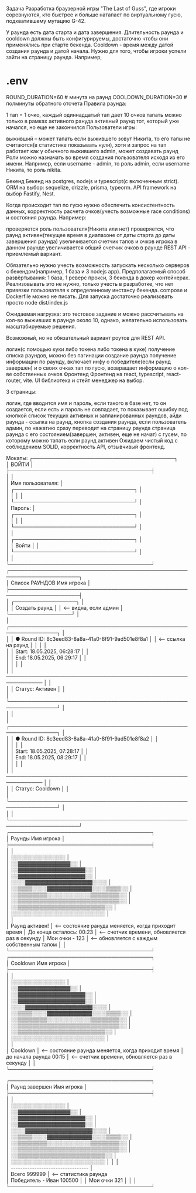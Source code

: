 Задача
Разработка браузерной игры "The Last of Guss", где игроки соревнуются, кто быстрее и больше натапает по виртуальному гусю, подхватившему мутацию G-42.

У раунда есть дата старта и дата завершения. Длительность раунда и cooldown должны быть конфигурируемы, достаточно чтобы они применялись при старте бекенда. Cooldown - время между датой создания раунда и датой начала. Нужно для того, чтобы игроки успели зайти на страницу раунда. Например,

# .env
ROUND_DURATION=60 # минута на раунд
COOLDOWN_DURATION=30 # полминуты обратного отсчета
Правила раунда:

1 тап = 1 очко, каждый одиннадцатый тап дает 10 очков
тапать можно только в рамках активного рануда
активный раунд тот, который уже начался, но еще не закончился
Пользователи игры:

выживший – может тапать
если выжившего зовут Никита, то его тапы не считаются(в статистике показывать нули), хотя и запрос на тап работает как у обычного выжившего
admin, может создавать раунд
Роли можно назначать во время создания пользователя исходя из его имени. Например, если username - admin, то роль admin, если username Никита, то роль nikita.

Бекенд
Бекенд на postgres, nodejs и typescript(с включенным strict). ORM на выбор: sequelize, drizzle, prisma, typeorm. API framework на выбор Fastify, Nest.

Когда происходит тап по гусю нужно обеспечить консистентность данных, корректность расчета очков(учесть возможные race conditions) и состояния раунда. Например:

проверяется роль пользователя(Никита или нет)
проверяется, что раунд активен(текущее время в диапазоне от даты старта до даты завершения раунда)
увеличивается счетчик тапов и очков игрока в данном раунде
увеличивается общий счетчик очков в раунде
REST API - приемлемый вариант.

Обязательно нужно учесть возможность запускать несколько серверов с бекендом(например, 1 база и 3 nodejs app). Предполагаемый способ развёртывания: 1 база, 1 реверс прокси, 3 бекенда в докер контейнерах. Реализовывать это не нужно, только учесть в разработке, что нет привязки пользователя к определенному инстансу бекенда. compose и Dockerfile можно не писать. Для запуска достаточно реализовать просто node dist/index.js

Ожидаемая нагрузка: это тестовое задание и можно рассчитывать на кол-во выживших в раунде около 10, однако, желательно использовать масштабируемые решения.

Возможный, но не обязательный вариант роутов для REST API.

логин(с помощью куки либо токена либо токена в куке)
получение списка раундов, можно без пагинации
создание раунда
получение информации по раунду, включает инфу о победителе(если раунд завершен) и о своих очках
тап по гусю, возвращает информацию о кол-ве собственных очков
Фронтенд
Фронтенд на react, typescript, react-router, vite. UI библиотека и стейт менеджер на выбор.

3 страницы:

логин, где вводится имя и пароль, если такого в базе нет, то он создается, если есть и пароль не совпадает, то показывает ошибку под кнопкой
список текущих активных и запланированных раундов, айди раунда - ссылка на раунд, кнопка создания раунда, если пользователь админ, по нажатию сразу переводит на страницу раунда
страница раунда с его состоянием(завершен, активен, еще не начат) с гусем, по которому можно тапать если раунд активен
Ожидаем чистый код с соблюдением SOLID, корректность API, отзывчивый фронтенд.

Мокапы:
┌───────────────────────────────────────┐  
│               ВОЙТИ                   │  
├───────────────────────────────────────┤  
│                                       │  
│  Имя пользователя:                    │  
│  ┌─────────────────────────────────┐  │  
│  │                                 │  │  
│  └─────────────────────────────────┘  │  
│  Пароль:                              │  
│  ┌─────────────────────────────────┐  │  
│  │                                 │  │  
│  └─────────────────────────────────┘  │  
│                                       │  
│  ┌─────────────────────────────────┐  │  
│  │          Войти                  │  │  
│  └─────────────────────────────────┘  │  
│                                       │  
└───────────────────────────────────────┘  
┌─────────────────────────────────────────────────────────────────────┐  
│                        Список РАУНДОВ                   Имя игрока  │  
├─────────────────────────────────────────────────────────────────────┤  
│  ┌─────────────────┐                                                │  
│  │ Создать раунд   │                                                │  <–– видна, если админ
│  └─────────────────┘                                                │  
│  ┌───────────────────────────────────────────────────────────────┐  │  
│  │  ● Round ID: 8c3eed83-8a8a-41a0-8f91-9ad501e8f8a1             │  │  <–– ссылка на раунд
│  │                                                               │  │  
│  │  Start: 18.05.2025, 06:28:17                                  │  │  
│  │  End:   18.05.2025, 06:29:17                                  │  │  
│  │                                                               │  │  
│  │  ──────────────────────────────────────────────────────────── │  │  
│  │  Статус: Активен                                              │  │  
│  └───────────────────────────────────────────────────────────────┘  │  
│                                                                     │  
│  ┌───────────────────────────────────────────────────────────────┐  │  
│  │  ● Round ID: 8c3eed83-8a8a-41a0-8f91-9ad501e8f8a2             │  │  
│  │                                                               │  │  
│  │  Start: 18.05.2025, 07:28:17                                  │  │  
│  │  End:   18.05.2025, 08:29:17                                  │  │  
│  │                                                               │  │  
│  │  ──────────────────────────────────────────────────────────── │  │  
│  │  Статус: Cooldown                                             │  │  
│  └───────────────────────────────────────────────────────────────┘  │  
│                                                                     │  
└─────────────────────────────────────────────────────────────────────┘  
┌───────────────────────────────────────┐  
│               Раунды       Имя игрока │  
├───────────────────────────────────────┤  
│                                       │  
│            ░░░░░░░░░░░░░░░            │  
│          ░░▓▓▓▓▓▓▓▓▓▓▓▓▓▓░░           │  
│        ░░▓▓▓▓▓▓▓▓▓▓▓▓▓▓▓▓▓▓░░         │  
│        ░░▓▓▓▓▓▓▓▓▓▓▓▓▓▓▓▓▓▓░░         │  
│      ░░░░▓▓▓▓▓▓▓▓▓▓▓▓▓▓▓▓▓▓░░░░       │  
│    ░░▒▒▒▒░░░░▓▓▓▓▓▓▓▓▓▓▓▓░░░░▒▒▒▒░░   │  
│    ░░▒▒▒▒▒▒▒▒░░░░░░░░░░░░▒▒▒▒▒▒▒▒░░   │  
│    ░░▒▒▒▒▒▒▒▒▒▒▒▒▒▒▒▒▒▒▒▒▒▒▒▒▒▒▒▒░░   │  
│      ░░▒▒▒▒▒▒▒▒▒▒▒▒▒▒▒▒▒▒▒▒▒▒▒▒░░     │  
│        ░░░░░░░░░░░░░░░░░░░░░░░░░░     │  
│                                       │  
│            Раунд активен!             │  <–– состояние рануда меняется, когда приходит время
│        До конца осталось: 00:23       │  <–– счетчик времени, обновляется раз в секунду
│            Мои очки - 123             │  <–– обновляется с каждым собственным тапом
│                                       │  
└───────────────────────────────────────┘  
┌───────────────────────────────────────┐  
│               Cooldown     Имя игрока │  
├───────────────────────────────────────┤  
│                                       │  
│            ░░░░░░░░░░░░░░░            │  
│          ░░▓▓▓▓▓▓▓▓▓▓▓▓▓▓░░           │  
│        ░░▓▓▓▓▓▓▓▓▓▓▓▓▓▓▓▓▓▓░░         │  
│        ░░▓▓▓▓▓▓▓▓▓▓▓▓▓▓▓▓▓▓░░         │  
│      ░░░░▓▓▓▓▓▓▓▓▓▓▓▓▓▓▓▓▓▓░░░░       │  
│    ░░▒▒▒▒░░░░▓▓▓▓▓▓▓▓▓▓▓▓░░░░▒▒▒▒░░   │  
│    ░░▒▒▒▒▒▒▒▒░░░░░░░░░░░░▒▒▒▒▒▒▒▒░░   │  
│    ░░▒▒▒▒▒▒▒▒▒▒▒▒▒▒▒▒▒▒▒▒▒▒▒▒▒▒▒▒░░   │  
│      ░░▒▒▒▒▒▒▒▒▒▒▒▒▒▒▒▒▒▒▒▒▒▒▒▒░░     │  
│        ░░░░░░░░░░░░░░░░░░░░░░░░░░     │  
│                                       │  
│              Cooldown                 │  <–– состояние раунда меняется, когда приходит время
│        до начала раунда 00:15         │  <–– счетчик времени, обновляется раз в секунду
│                                       │  
└───────────────────────────────────────┘

┌───────────────────────────────────────┐  
│           Раунд завершен   Имя игрока │
├───────────────────────────────────────┤  
│                                       │  
│            ░░░░░░░░░░░░░░░            │  
│          ░░▓▓▓▓▓▓▓▓▓▓▓▓▓▓░░           │  
│        ░░▓▓▓▓▓▓▓▓▓▓▓▓▓▓▓▓▓▓░░         │  
│        ░░▓▓▓▓▓▓▓▓▓▓▓▓▓▓▓▓▓▓░░         │  
│      ░░░░▓▓▓▓▓▓▓▓▓▓▓▓▓▓▓▓▓▓░░░░       │  
│    ░░▒▒▒▒░░░░▓▓▓▓▓▓▓▓▓▓▓▓░░░░▒▒▒▒░░   │  
│    ░░▒▒▒▒▒▒▒▒░░░░░░░░░░░░▒▒▒▒▒▒▒▒░░   │  
│    ░░▒▒▒▒▒▒▒▒▒▒▒▒▒▒▒▒▒▒▒▒▒▒▒▒▒▒▒▒░░   │  
│      ░░▒▒▒▒▒▒▒▒▒▒▒▒▒▒▒▒▒▒▒▒▒▒▒▒░░     │  
│        ░░░░░░░░░░░░░░░░░░░░░░░░░░     │
│                                       │  
│  ---------------------------------    │                       
│  Всего               999999           │ <–– статистика раунда    
│  Победитель - Иван   100500           │
│  Мои очки            321              │
│                                       │  
└───────────────────────────────────────┘ 